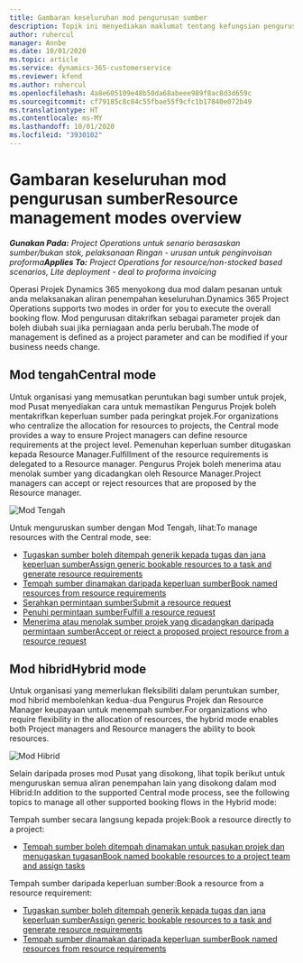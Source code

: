 ```yaml
---
title: Gambaran keseluruhan mod pengurusan sumber
description: Topik ini menyediakan maklumat tentang kefungsian pengurusan Sumber dalam Operasi Projek Dynamics 365.
author: ruhercul
manager: Annbe
ms.date: 10/01/2020
ms.topic: article
ms.service: dynamics-365-customerservice
ms.reviewer: kfend
ms.author: ruhercul
ms.openlocfilehash: 4a8e605109e48b50da68abeee989f8ac8d3d659c
ms.sourcegitcommit: cf79185c8c84c55fbae55f9cfc1b17840e072b49
ms.translationtype: HT
ms.contentlocale: ms-MY
ms.lasthandoff: 10/01/2020
ms.locfileid: "3930102"
---
```

# <a name="resource-management-modes-overview"></a><span data-ttu-id="f4aaa-103">Gambaran keseluruhan mod pengurusan sumber</span><span class="sxs-lookup"><span data-stu-id="f4aaa-103">Resource management modes overview</span></span>

<span data-ttu-id="f4aaa-104">_**Gunakan Pada:** Project Operations untuk senario berasaskan sumber/bukan stok, pelaksanaan Ringan - urusan untuk penginvoisan proforma_</span><span class="sxs-lookup"><span data-stu-id="f4aaa-104">_**Applies To:** Project Operations for resource/non-stocked based scenarios, Lite deployment - deal to proforma invoicing_</span></span>


<span data-ttu-id="f4aaa-105">Operasi Projek Dynamics 365 menyokong dua mod dalam pesanan untuk anda melaksanakan aliran penempahan keseluruhan.</span><span class="sxs-lookup"><span data-stu-id="f4aaa-105">Dynamics 365 Project Operations supports two modes in order for you to execute the overall booking flow.</span></span> <span data-ttu-id="f4aaa-106">Mod pengurusan ditakrifkan sebagai parameter projek dan boleh diubah suai jika perniagaan anda perlu berubah.</span><span class="sxs-lookup"><span data-stu-id="f4aaa-106">The mode of management is defined as a project parameter and can be modified if your business needs change.</span></span>    

## <a name="central-mode"></a><span data-ttu-id="f4aaa-107">Mod tengah</span><span class="sxs-lookup"><span data-stu-id="f4aaa-107">Central mode</span></span>
<span data-ttu-id="f4aaa-108">Untuk organisasi yang memusatkan peruntukan bagi sumber untuk projek, mod Pusat menyediakan cara untuk memastikan Pengurus Projek boleh mentakrifkan keperluan sumber pada peringkat projek.</span><span class="sxs-lookup"><span data-stu-id="f4aaa-108">For organizations who centralize the allocation for resources to projects, the Central mode provides a way to ensure Project managers can define resource requirements at the project level.</span></span> <span data-ttu-id="f4aaa-109">Pemenuhan keperluan sumber ditugaskan kepada Resource Manager.</span><span class="sxs-lookup"><span data-stu-id="f4aaa-109">Fulfillment of the resource requirements is delegated to a Resource manager.</span></span> <span data-ttu-id="f4aaa-110">Pengurus Projek boleh menerima atau menolak sumber yang dicadangkan oleh Resource Manager.</span><span class="sxs-lookup"><span data-stu-id="f4aaa-110">Project managers can accept or reject resources that are proposed by the Resource manager.</span></span>

![Mod Tengah](./media/resource-management-central.png)

<span data-ttu-id="f4aaa-112">Untuk menguruskan sumber dengan Mod Tengah, lihat:</span><span class="sxs-lookup"><span data-stu-id="f4aaa-112">To manage resources with the Central mode, see:</span></span>

- [<span data-ttu-id="f4aaa-113">Tugaskan sumber boleh ditempah generik kepada tugas dan jana keperluan sumber</span><span class="sxs-lookup"><span data-stu-id="f4aaa-113">Assign generic bookable resources to a task and generate resource requirements</span></span>](https://docs.microsoft.com/dynamics365/project-service/assign-generic-bookable-resource)
- [<span data-ttu-id="f4aaa-114">Tempah sumber dinamakan daripada keperluan sumber</span><span class="sxs-lookup"><span data-stu-id="f4aaa-114">Book named resources from resource requirements</span></span>](https://docs.microsoft.com/dynamics365/project-service/book-named-resource)
- [<span data-ttu-id="f4aaa-115">Serahkan permintaan sumber</span><span class="sxs-lookup"><span data-stu-id="f4aaa-115">Submit a resource request</span></span>](https://docs.microsoft.com/dynamics365/project-service/submit-resource-request)
- [<span data-ttu-id="f4aaa-116">Penuhi permintaan sumber</span><span class="sxs-lookup"><span data-stu-id="f4aaa-116">Fulfill a resource request</span></span>](https://docs.microsoft.com/dynamics365/project-service/resource-management-fulfill-requests)
- [<span data-ttu-id="f4aaa-117">Menerima atau menolak sumber projek yang dicadangkan daripada permintaan sumber</span><span class="sxs-lookup"><span data-stu-id="f4aaa-117">Accept or reject a proposed project resource from a resource request</span></span>](https://docs.microsoft.com/dynamics365/project-service/accept-reject-proposed-resource)

## <a name="hybrid-mode"></a><span data-ttu-id="f4aaa-118">Mod hibrid</span><span class="sxs-lookup"><span data-stu-id="f4aaa-118">Hybrid mode</span></span>
<span data-ttu-id="f4aaa-119">Untuk organisasi yang memerlukan fleksibiliti dalam peruntukan sumber, mod hibrid membolehkan kedua-dua Pengurus Projek dan Resource Manager keupayaan untuk menempah sumber.</span><span class="sxs-lookup"><span data-stu-id="f4aaa-119">For organizations who require flexibility in the allocation of resources, the hybrid mode enables both Project managers and Resource managers the ability to book resources.</span></span>

![Mod Hibrid](./media/resource-management-hybrid.png)

<span data-ttu-id="f4aaa-121">Selain daripada proses mod Pusat yang disokong, lihat topik berikut untuk menguruskan semua aliran penempahan lain yang disokong dalam mod Hibrid:</span><span class="sxs-lookup"><span data-stu-id="f4aaa-121">In addition to the supported Central mode process, see the following topics to manage all other supported booking flows in the Hybrid mode:</span></span>

<span data-ttu-id="f4aaa-122">Tempah sumber secara langsung kepada projek:</span><span class="sxs-lookup"><span data-stu-id="f4aaa-122">Book a resource directly to a project:</span></span>
- [<span data-ttu-id="f4aaa-123">Tempah sumber boleh ditempah dinamakan untuk pasukan projek dan menugaskan tugasan</span><span class="sxs-lookup"><span data-stu-id="f4aaa-123">Book named bookable resources to a project team and assign tasks</span></span>](https://docs.microsoft.com/dynamics365/project-service/assign-named-bookable-resource)

<span data-ttu-id="f4aaa-124">Tempah sumber daripada keperluan sumber:</span><span class="sxs-lookup"><span data-stu-id="f4aaa-124">Book a resource from a resource requirement:</span></span>
- [<span data-ttu-id="f4aaa-125">Tugaskan sumber boleh ditempah generik kepada tugas dan jana keperluan sumber</span><span class="sxs-lookup"><span data-stu-id="f4aaa-125">Assign generic bookable resources to a task and generate resource requirements</span></span>](https://docs.microsoft.com/dynamics365/project-service/assign-generic-bookable-resource)
- [<span data-ttu-id="f4aaa-126">Tempah sumber dinamakan daripada keperluan sumber</span><span class="sxs-lookup"><span data-stu-id="f4aaa-126">Book named resources from resource requirements</span></span>](https://docs.microsoft.com/dynamics365/project-service/book-named-resource)
